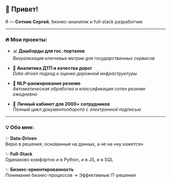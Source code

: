 ## 👋 Привет! 

Я — **Сотник Сергей**, бизнес-аналитик и full-stack разработчик

---

### 🔥 Мои проекты:

- 📊 **Дашборды для гос. порталов**  
  _Визуализация ключевых метрик для государственных сервисов_
  
- 🚦 **Аналитика ДТП и качества дорог**  
  _Data-driven подход к оценке дорожной инфраструктуры_
  
- 🤖 **NLP-ранжирование резюме**  
  _Автоматическая обработка и классификация сотен резюме ежедневно_
  
- 💼 **Личный кабинет для 2000+ сотрудников**  
  _Полный цикл документооборота с электронной подписью_

---

### 💡 Обо мне:

✨ **Data-Driven**  
Верю в решения, основанные на данных, а не на «ну кажется»  

✨ **Full-Stack**  
Одинаково комфортно и в Python, и в JS, и в SQL  

✨ **Бизнес-ориентированность**  
Понимание бизнес-процессов → Эффективные IT-решения
